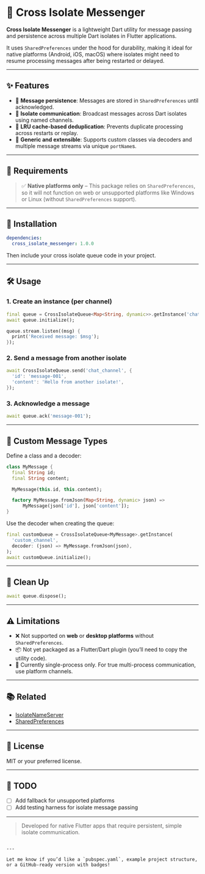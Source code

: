 # 📨 Cross Isolate Messenger

**Cross Isolate Messenger** is a lightweight Dart utility for message passing and persistence across multiple Dart isolates in Flutter applications.

It uses `SharedPreferences` under the hood for durability, making it ideal for native platforms (Android, iOS, macOS) where isolates might need to resume processing messages after being restarted or delayed.

---

## ✨ Features

- 🔄 **Message persistence**: Messages are stored in `SharedPreferences` until acknowledged.
- 🚦 **Isolate communication**: Broadcast messages across Dart isolates using named channels.
- 🧠 **LRU cache-based deduplication**: Prevents duplicate processing across restarts or replay.
- 🧱 **Generic and extensible**: Supports custom classes via decoders and multiple message streams via unique `portName`s.

---

## 🧩 Requirements

> ✅ **Native platforms only** – This package relies on `SharedPreferences`, so it will not function on web or unsupported platforms like Windows or Linux (without `SharedPreferences` support).

---

## 🚀 Installation

```yaml
dependencies:
  cross_isolate_messenger: 1.0.0
````

Then include your cross isolate queue code in your project.

---

## 🛠 Usage

### 1. Create an instance (per channel)

```dart
final queue = CrossIsolateQueue<Map<String, dynamic>>.getInstance('chat_channel');
await queue.initialize();

queue.stream.listen((msg) {
  print('Received message: $msg');
});
```

### 2. Send a message from another isolate

```dart
await CrossIsolateQueue.send('chat_channel', {
  'id': 'message-001',
  'content': 'Hello from another isolate!',
});
```

### 3. Acknowledge a message

```dart
await queue.ack('message-001');
```

---

## 🔁 Custom Message Types

Define a class and a decoder:

```dart
class MyMessage {
  final String id;
  final String content;

  MyMessage(this.id, this.content);

  factory MyMessage.fromJson(Map<String, dynamic> json) =>
      MyMessage(json['id'], json['content']);
}
```

Use the decoder when creating the queue:

```dart
final customQueue = CrossIsolateQueue<MyMessage>.getInstance(
  'custom_channel',
  decoder: (json) => MyMessage.fromJson(json),
);
await customQueue.initialize();
```

---

## 🧼 Clean Up

```dart
await queue.dispose();
```

---

## ⚠ Limitations

* ❌ Not supported on **web** or **desktop platforms** without `SharedPreferences`.
* 📦 Not yet packaged as a Flutter/Dart plugin (you’ll need to copy the utility code).
* 🧪 Currently single-process only. For true multi-process communication, use platform channels.

---

## 📚 Related

* [IsolateNameServer](https://api.flutter.dev/flutter/dart-isolate/IsolateNameServer-class.html)
* [SharedPreferences](https://pub.dev/packages/shared_preferences)

---

## 📄 License

MIT or your preferred license.

---

## 👷 TODO

* [ ] Add fallback for unsupported platforms
* [ ] Add testing harness for isolate message passing

---

> Developed for native Flutter apps that require persistent, simple isolate communication.

```

---

Let me know if you’d like a `pubspec.yaml`, example project structure, or a GitHub-ready version with badges!
